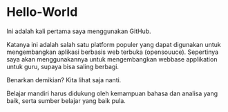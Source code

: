 # Hello-World

Ini adalah kali pertama saya menggunakan GitHub. 

Katanya ini adalah salah satu platform populer yang dapat digunakan untuk mengembangkan aplikasi berbasis web terbuka (opensouuce). Sepertinya saya akan menggunakannya untuk mengembangkan webbase applikation untuk guru, supaya bisa saling berbagi.

Benarkan demikian? Kita lihat saja nanti.

Belajar mandiri harus didukung oleh kemampuan bahasa dan analisa yang baik, serta sumber belajar yang baik pula.
